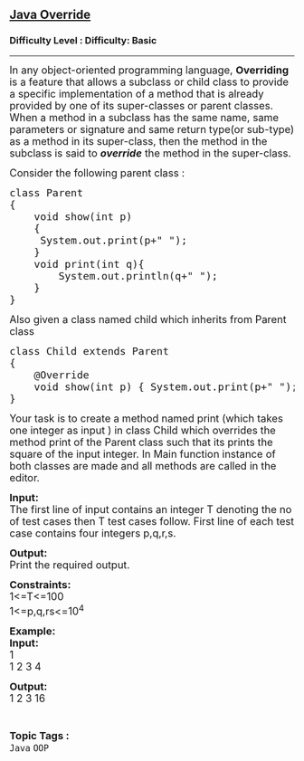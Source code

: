 <h2><a href="https://www.geeksforgeeks.org/problems/java-override/1?page=5&category=Java&sortBy=submissions">Java Override</a></h2><h3>Difficulty Level : Difficulty: Basic</h3><hr><div class="problems_problem_content__Xm_eO"><p><span style="font-size: 18px;">In any object-oriented programming language, <strong>Overriding</strong> is a feature that allows a subclass or child class to provide a specific implementation of a method that is already provided by one of its super-classes or parent classes. When a method in a subclass has the same name, same parameters or signature and same return type(or sub-type) as a method in its super-class, then the method in the subclass is said to&nbsp;<strong><em>override</em></strong>&nbsp;the method in the super-class.</span></p>
<p><span style="font-size: 18px;">Consider the following parent class :</span></p>
<pre><span style="font-size: 18px;">class Parent
{
    void show(int p)
    {
     System.out.print(p+" ");
    }
&nbsp;   void print(int q){
&nbsp; &nbsp; &nbsp; &nbsp; System.out.println(q+" ");
&nbsp; &nbsp; }
}</span></pre>
<p><span style="font-size: 18px;">Also given a class named child which inherits from Parent class&nbsp;</span></p>
<pre><span style="font-size: 18px;">class Child extends Parent
{
    @Override
    void show(int p) { System.out.print(p+" "); }
} </span></pre>
<p><span style="font-size: 18px;">Your task is to create a method named print (which takes one integer as input ) in class Child&nbsp;which overrides the method print of the Parent class such that its prints the square of the input integer.&nbsp;In Main function instance of both classes are made and all methods are called in the editor.</span></p>
<p><span style="font-size: 18px;"><strong>Input:</strong><br>The first line of input contains an integer T denoting the no of test cases then T test cases follow. First line of each test case contains four integers p,q,r,s.</span></p>
<p><span style="font-size: 18px;"><strong>Output:</strong><br>Print the required output.&nbsp;</span></p>
<p><span style="font-size: 18px;"><strong>Constraints:</strong><br>1&lt;=T&lt;=100<br>1&lt;=p,q,rs&lt;=10<sup>4</sup></span></p>
<p><span style="font-size: 18px;"><strong>Example:<br>Input:</strong><br>1<br>1 2 3 4</span></p>
<p><span style="font-size: 18px;"><strong>Output:</strong><br>1 2 3 16</span></p></div><br><p><span style=font-size:18px><strong>Topic Tags : </strong><br><code>Java</code>&nbsp;<code>OOP</code>&nbsp;